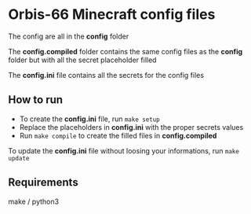 # Orbis-66 Minecraft config files

The config are all in the **config** folder

The **config.compiled** folder contains the same config files as the **config** folder but with all the secret placeholder filled

The **config.ini** file contains all the secrets for the config files

## How to run 

- To create the **config.ini** file, run ``make setup``
- Replace the placeholders in **config.ini** with the proper secrets values
- Run ``make compile`` to create the filled files in **config.compiled**

To update the **config.ini** file without loosing your informations, run ``make update``

## Requirements

make / python3

